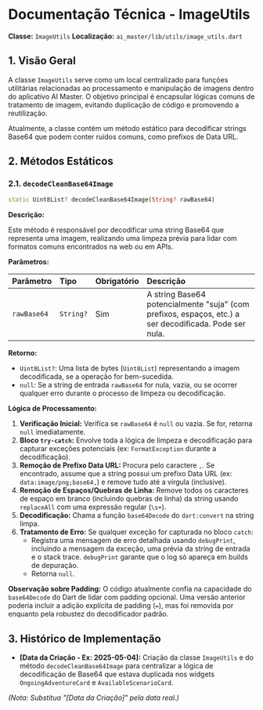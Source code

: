 # Documentação Técnica - ImageUtils

**Classe:** `ImageUtils`
**Localização:** `ai_master/lib/utils/image_utils.dart`

## 1. Visão Geral

A classe `ImageUtils` serve como um local centralizado para funções utilitárias relacionadas ao processamento e manipulação de imagens dentro do aplicativo AI Master. O objetivo principal é encapsular lógicas comuns de tratamento de imagem, evitando duplicação de código e promovendo a reutilização.

Atualmente, a classe contém um método estático para decodificar strings Base64 que podem conter ruídos comuns, como prefixos de Data URL.

## 2. Métodos Estáticos

### 2.1. `decodeCleanBase64Image`

```dart
static Uint8List? decodeCleanBase64Image(String? rawBase64)
```

**Descrição:**

Este método é responsável por decodificar uma string Base64 que representa uma imagem, realizando uma limpeza prévia para lidar com formatos comuns encontrados na web ou em APIs.

**Parâmetros:**

| Parâmetro   | Tipo    | Obrigatório | Descrição                                                                 |
| :---------- | :------ | :---------- | :------------------------------------------------------------------------ |
| `rawBase64` | `String?` | Sim         | A string Base64 potencialmente "suja" (com prefixos, espaços, etc.) a ser decodificada. Pode ser nula. |

**Retorno:**

*   `Uint8List?`: Uma lista de bytes (`Uint8List`) representando a imagem decodificada, se a operação for bem-sucedida.
*   `null`: Se a string de entrada `rawBase64` for nula, vazia, ou se ocorrer qualquer erro durante o processo de limpeza ou decodificação.

**Lógica de Processamento:**

1.  **Verificação Inicial:** Verifica se `rawBase64` é `null` ou vazia. Se for, retorna `null` imediatamente.
2.  **Bloco `try-catch`:** Envolve toda a lógica de limpeza e decodificação para capturar exceções potenciais (ex: `FormatException` durante a decodificação).
3.  **Remoção de Prefixo Data URL:** Procura pelo caractere `,`. Se encontrado, assume que a string possui um prefixo Data URL (ex: `data:image/png;base64,`) e remove tudo até a vírgula (inclusive).
4.  **Remoção de Espaços/Quebras de Linha:** Remove todos os caracteres de espaço em branco (incluindo quebras de linha) da string usando `replaceAll` com uma expressão regular (`\s+`).
5.  **Decodificação:** Chama a função `base64Decode` do `dart:convert` na string limpa.
6.  **Tratamento de Erro:** Se qualquer exceção for capturada no bloco `catch`:
    *   Registra uma mensagem de erro detalhada usando `debugPrint`, incluindo a mensagem da exceção, uma prévia da string de entrada e o stack trace. `debugPrint` garante que o log só apareça em builds de depuração.
    *   Retorna `null`.

**Observação sobre Padding:** O código atualmente confia na capacidade do `base64Decode` do Dart de lidar com padding opcional. Uma versão anterior poderia incluir a adição explícita de padding (`=`), mas foi removida por enquanto pela robustez do decodificador padrão.

## 3. Histórico de Implementação

*   **[Data da Criação - Ex: 2025-05-04]:** Criação da classe `ImageUtils` e do método `decodeCleanBase64Image` para centralizar a lógica de decodificação de Base64 que estava duplicada nos widgets `OngoingAdventureCard` e `AvailableScenarioCard`.

*(Nota: Substitua "[Data da Criação]" pela data real.)*